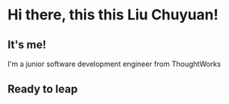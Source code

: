 # Hi there, this this Liu Chuyuan!
## It's me!
I'm a junior software development engineer from ThoughtWorks
## Ready to leap
